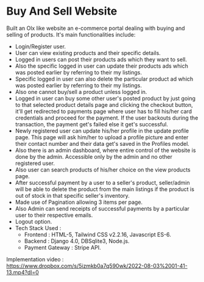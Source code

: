 # Buy And Sell Website
Built an Olx like website an e-commerce portal dealing with buying and selling of products.
 It's main functionalities include:
- Login/Register user.
- User can view existing products and their specific details.
- Logged in users can post their products ads which they want to sell.
- Also the specific logged in user can update their products ads which was posted earlier by referring to their my listings.
- Specific logged in user can also delete the particular product ad which was posted earlier by referring to their my listings.
- Also one cannot buy/sell a product unless logged in.
- Logged in user can buy some other user's posted product by just going to that selected product details page and clicking the checkout button, it'll get redirected to payments page where user has to fill his/her card credentials and proceed for the payment. If the user backouts during the transaction, the payment get's failed else it get's successful.
- Newly registered user can update his/her profile in the update profile page. This page will ask him/her to upload a profile picture and enter their contact number and their data get's saved in the Profiles model.
- Also there is an admin dashboard, where entire control of the website is done by the admin. Accessible only by the admin and no other registered user.
- Also user can search products of his/her choice on the view products page. 
- After successful payment by a user to a seller's product, seller/admin will be able to delete the product from the main listings if the product is out of stock in that specific seller's inventory.
- Made use of Pagination allowing 3 items per page.
- Also Admin can send receipts of successful payments by a particular user to their respective emails.
- Logout option.
- Tech Stack Used :
  - Frontend : HTML-5, Tailwind CSS v2.2.16, Javascript ES-6.
  - Backend : Django 4.0, DBSqlite3, Node.js. 
  - Payment Gateway : Stripe API.

Implementation video : https://www.dropbox.com/s/5izmkb0a7q590wk/2022-08-03%2001-41-13.mp4?dl=0

